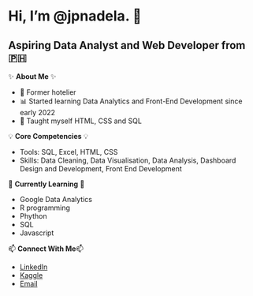 # Hi, I’m @jpnadela. 👋


## Aspiring Data Analyst and Web Developer from :philippines:

✨ **About Me** ✨
 - :luggage: Former hotelier
 - 📊 Started learning Data Analytics and Front-End Development since early 2022
 - 📝 Taught myself HTML, CSS and SQL


💡 **Core Competencies** 💡
- Tools: SQL, Excel, HTML, CSS
- Skills: Data Cleaning, Data Visualisation, Data Analysis, Dashboard Design and Development, Front End Development


🌱 **Currently Learning** 🌱 
- Google Data Analytics
- R programming
- Phython
- SQL
- Javascript


📫 **Connect With Me**📫
- [LinkedIn](https://www.linkedin.com/in/joefer-paul-jp-nadela-56a433122/)
- [Kaggle](https://www.kaggle.com/joeferpaulnadela)
- [Email](mailto:joefer.nadela@outlook.com) 

<!---
jpnadela/jpnadela is a ✨ special ✨ repository because its `README.md` (this file) appears on your GitHub profile.
You can click the Preview link to take a look at your changes.
--->

